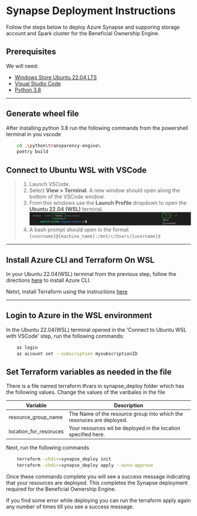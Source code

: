 # Synapse Deployment Instructions

Follow the steps below to deploy Azure Synapse and supporing storage account and Spark cluster for the Beneficial Ownership Engine.

## Prerequisites

We will need:

- [Windows Store Ubuntu 22.04 LTS](https://apps.microsoft.com/store/detail/ubuntu-22042-lts/9PN20MSR04DW)
- [Visual Studio Code](https://visualstudio.microsoft.com/downloads/)
- [Python 3.8](https://www.python.org/downloads/release/python-380/)

---


## Generate wheel file 

After installing python 3.8 run the following commands from the powershell terminal in you vscode 

``` bash
    cd .\python\transparency-engine\
    poetry build
```

## Connect to Ubuntu WSL with VSCode

>1. Launch VSCode.
>2. Select **View > Terminal**. A new window should open along the bottom of the VSCode window.
>3. From this windows use the **Launch Profile** dropdown to open the **Ubuntu 22.04 (WSL)** terminal. ![image](images%2Fvscode_terminal_windows.png)
>4. A bash prompt should open in the format `{username}@{machine_name}:/mnt/c/Users/{username}$`
>
---

## Install Azure CLI and Terraform On WSL

In your Ubuntu 22.04(WSL) terminal from the previous step, follow the directions [here](https://docs.microsoft.com/en-us/cli/azure/install-azure-cli-linux) to install Azure CLI.

Netxt, install Terraform using the instructions [here](https://developer.hashicorp.com/terraform/install#linux)

---

## Login to Azure in the WSL environment

In the Ubuntu 22.04(WSL) terminal opened in the 'Connect to Ubuntu WSL with VSCode' step, run the following commands:

``` bash
    az login
    az account set --subscription mysubscriptionID
```

## Set Terraform variables as needed in the file

There is a file named terraform.tfvars in synapse_deploy folder which has the following values. Change the values of the varibales in the file

Variable | Description
--- |  ---
resource_group_name |  The Name of the resource group into which the resoruces are deployed.
location_for_resoruces | Your resources wil be deployed in the location specified here.


Next, run the following commands

``` bash
    terraform -chdir=synapse_deploy init
    terraform -chdir=synapse_deploy apply --auto-approve
```

Once these commands complete you will see a success message indicating that your resources are deployed. This completes the Synapse deployment required for the Beneficial Ownership Engine.

If you find some error while deploying you can run the terraform apply again any number of times till you see a success message.
